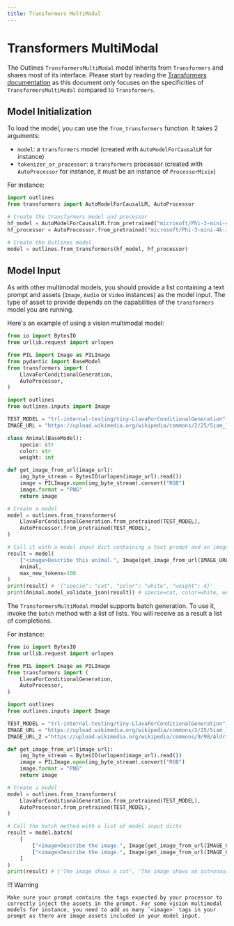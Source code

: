 ```yaml
---
title: Transformers MultiModal
---
```


# Transformers MultiModal

The Outlines `TransformersMultiModal` model inherits from `Transformers` and shares most of its interface. Please start by reading the [Transformers documentation](./transformers.md) as this document only focuses on the specificities of `TransformersMultiModal` compared to `Transformers`.

## Model Initialization

To load the model, you can use the `from_transformers` function. It takes 2 arguments:

- `model`: a `transformers` model (created with `AutoModelForCausalLM` for instance)
- `tokenizer_or_processor`: a `transformers` processor (created with `AutoProcessor` for instance, it must be an instance of `ProcessorMixin`)

For instance:

```python
import outlines
from transformers import AutoModelForCausalLM, AutoProcessor

# Create the transformers model and processor
hf_model = AutoModelForCausalLM.from_pretrained("microsoft/Phi-3-mini-4k-instruct")
hf_processor = AutoProcessor.from_pretrained("microsoft/Phi-3-mini-4k-instruct")

# Create the Outlines model
model = outlines.from_transformers(hf_model, hf_processor)
```

## Model Input

As with other multimodal models, you should provide a list containing a text prompt and assets (`Image`, `Audio` or `Video` instances) as the model input. The type of asset to provide depends on the capabilities of the `transformers` model you are running.

Here's an example of using a vision multimodal model:

```python
from io import BytesIO
from urllib.request import urlopen

from PIL import Image as PILImage
from pydantic import BaseModel
from transformers import (
    LlavaForConditionalGeneration,
    AutoProcessor,
)

import outlines
from outlines.inputs import Image

TEST_MODEL = "trl-internal-testing/tiny-LlavaForConditionalGeneration"
IMAGE_URL = "https://upload.wikimedia.org/wikipedia/commons/2/25/Siam_lilacpoint.jpg"

class Animal(BaseModel):
    specie: str
    color: str
    weight: int

def get_image_from_url(image_url):
    img_byte_stream = BytesIO(urlopen(image_url).read())
    image = PILImage.open(img_byte_stream).convert("RGB")
    image.format = "PNG"
    return image

# Create a model
model = outlines.from_transformers(
    LlavaForConditionalGeneration.from_pretrained(TEST_MODEL),
    AutoProcessor.from_pretrained(TEST_MODEL),
)

# Call it with a model input dict containing a text prompt and an image + an output type
result = model(
    ["<image>Describe this animal.", Image(get_image_from_url(IMAGE_URL))],
    Animal,
    max_new_tokens=100
)
print(result) # '{"specie": "cat", "color": "white", "weight": 4}'
print(Animal.model_validate_json(result)) # specie=cat, color=white, weight=4
```

The `TransformersMultiModal` model supports batch generation. To use it, invoke the `batch` method with a list of lists. You will receive as a result a list of completions.

For instance:

```python
from io import BytesIO
from urllib.request import urlopen

from PIL import Image as PILImage
from transformers import (
    LlavaForConditionalGeneration,
    AutoProcessor,
)

import outlines
from outlines.inputs import Image

TEST_MODEL = "trl-internal-testing/tiny-LlavaForConditionalGeneration"
IMAGE_URL = "https://upload.wikimedia.org/wikipedia/commons/2/25/Siam_lilacpoint.jpg"
IMAGE_URL_2 ="https://upload.wikimedia.org/wikipedia/commons/9/98/Aldrin_Apollo_11_original.jpg"

def get_image_from_url(image_url):
    img_byte_stream = BytesIO(urlopen(image_url).read())
    image = PILImage.open(img_byte_stream).convert("RGB")
    image.format = "PNG"
    return image

# Create a model
model = outlines.from_transformers(
    LlavaForConditionalGeneration.from_pretrained(TEST_MODEL),
    AutoProcessor.from_pretrained(TEST_MODEL),
)

# Call the batch method with a list of model input dicts
result = model.batch(
    [
        ["<image>Describe the image.", Image(get_image_from_url(IMAGE_URL))],
        ["<image>Describe the image.", Image(get_image_from_url(IMAGE_URL_2))],
    ]
)
print(result) # ['The image shows a cat', 'The image shows an astronaut']
```

!!! Warning

    Make sure your prompt contains the tags expected by your processor to correctly inject the assets in the prompt. For some vision multimodal models for instance, you need to add as many `<image>` tags in your prompt as there are image assets included in your model input.
